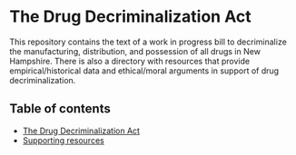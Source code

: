 # The Drug Decriminalization Act
This repository contains the text of a work in progress bill to decriminalize the manufacturing, distribution, and possession of all drugs in New Hampshire. There is also a directory with resources that provide empirical/historical data and ethical/moral arguments in support of drug decriminalization.

## Table of contents  
- [The Drug Decriminalization Act](drug-decriminalization-act.md)  
- [Supporting resources](resources)  

